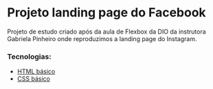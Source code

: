 # Projeto landing page do Facebook

Projeto de estudo criado após da aula de Flexbox da DIO da instrutora Gabriela Pinheiro onde reproduzimos a landing page do Instagram.

### Tecnologias:

* [HTML básico](https://www.w3schools.com/html/)
* [CSS básico](https://developer.mozilla.org/pt-BR/docs/Web/CSS)


